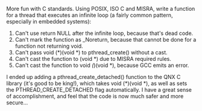 More fun with C standards. Using POSIX, ISO C and MISRA, write a function for a thread that executes an infinite loop (a fairly common pattern, especially in embedded systems): 

1. Can't use return NULL after the infinite loop, because that's dead code. 
2. Can't mark the function as _Noreturn, because that cannot be done for a function not returning void. 
3. Can't pass void (*)(void *) to pthread_create() without a cast. 
4. Can't cast the function to (void *) due to MISRA required rules. 
5. Can't cast the function to void *(*)(void *), because GCC emits an error. 

I ended up adding a pthread_create_detached() function to the QNX C library (it's good to be king!), which takes void (*)(void *), as well as sets the PTHREAD_CREATE_DETACHED flag automatically. I have a great sense of accomplishment, and feel that the code is now much safer and more secure...